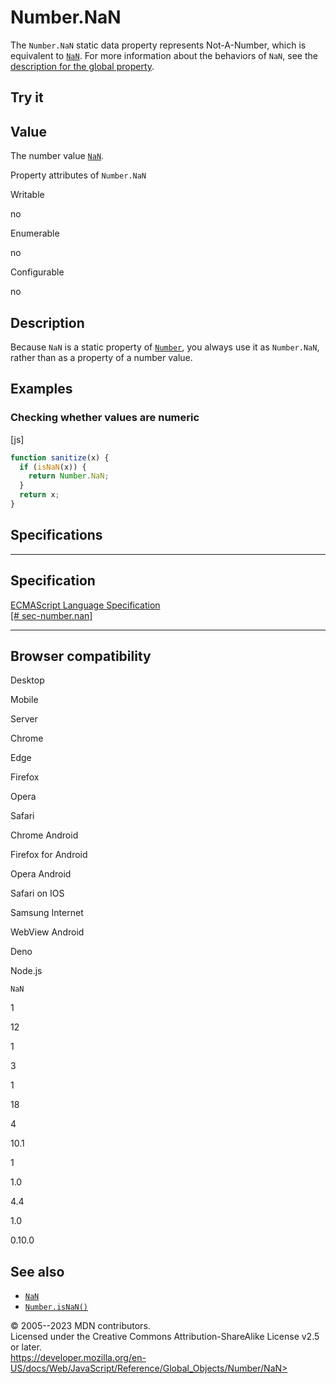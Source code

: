 Number.NaN
==========

 
The `Number.NaN` static data property represents Not-A-Number, which is
equivalent to [`NaN`](../nan). For more information about the behaviors
of `NaN`, see the [description for the global property](../nan).


 
Try it 
------

 



 
Value
-----

 
The number value [`NaN`](../nan).

 
Property attributes of `Number.NaN`




Writable

no

Enumerable

no

Configurable

no

 
Description
-----------

 
Because `NaN` is a static property of [`Number`](../number), you always
use it as `Number.NaN`, rather than as a property of a number value.



 
Examples
--------


 
### Checking whether values are numeric 

 
 
 
[js]


```js
function sanitize(x) {
  if (isNaN(x)) {
    return Number.NaN;
  }
  return x;
}
```




Specifications
--------------

 
  ---------------------------------------------------------------------------------------------------
  Specification
  ---------------------------------------------------------------------------------------------------
  [ECMAScript Language Specification\
  [\#
  sec-number.nan]](https://tc39.es/ecma262/multipage/numbers-and-dates.html#sec-number.nan)

  ---------------------------------------------------------------------------------------------------


Browser compatibility 
---------------------

 


Desktop

Mobile

Server

Chrome

Edge

Firefox

Opera

Safari

Chrome Android

Firefox for Android

Opera Android

Safari on IOS

Samsung Internet

WebView Android

Deno

Node.js

`NaN`

1

12

1

3

1

18

4

10.1

1

1.0

4.4

1.0

0.10.0

 
See also 
--------

 
-   [`NaN`](../nan)
-   [`Number.isNaN()`](isnan)



 
© 2005--2023 MDN contributors.\
Licensed under the Creative Commons Attribution-ShareAlike License v2.5
or later.\
https://developer.mozilla.org/en-US/docs/Web/JavaScript/Reference/Global_Objects/Number/NaN>

